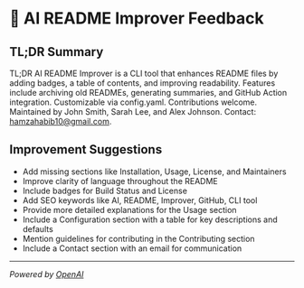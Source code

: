 # 🤖 AI README Improver Feedback

## TL;DR Summary

TL;DR
AI README Improver is a CLI tool that enhances README files by adding badges, a table of contents, and improving readability. Features include archiving old READMEs, generating summaries, and GitHub Action integration. Customizable via config.yaml. Contributions welcome. Maintained by John Smith, Sarah Lee, and Alex Johnson. Contact: hamzahabib10@gmail.com.

## Improvement Suggestions

- Add missing sections like Installation, Usage, License, and Maintainers
- Improve clarity of language throughout the README
- Include badges for Build Status and License
- Add SEO keywords like AI, README, Improver, GitHub, CLI tool
- Provide more detailed explanations for the Usage section
- Include a Configuration section with a table for key descriptions and defaults
- Mention guidelines for contributing in the Contributing section
- Include a Contact section with an email for communication

---
*Powered by [OpenAI](https://openai.com)*
